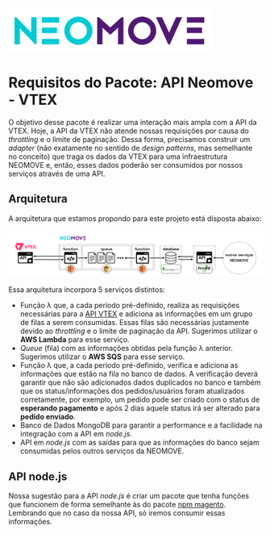 ![Logo NEOMOVE](logoNeomove.png)

# Requisitos do Pacote: API Neomove - VTEX

O objetivo desse pacote é realizar uma interação mais ampla com a API da VTEX. Hoje, a API da VTEX não atende nossas requisições por causa do *throttling* e o limite de paginação. Dessa forma, precisamos construir um *adapter* (não exatamente no sentido de *design patterns*, mas semelhante no conceito) que traga os dados da VTEX para uma infraestrutura NEOMOVE e, então, esses dados poderão ser consumidos por nossos serviços através de uma API.

## Arquitetura

A arquitetura que estamos propondo para este projeto está disposta abaixo:

![arquitetura](adapterVTEX.png)

Essa arquitetura incorpora 5 serviços distintos:
  - Função &lambda; que, a cada período pré-definido, realiza as requisições necessárias para a [API VTEX](https://documenter.getpostman.com/view/487146/vtex-orders-api/6tjSKqi#5e8d71a0-a383-4bdf-94ec-d115c703bfdc) e adiciona as informações em um grupo de filas a serem consumidas. Essas filas são necessárias justamente devido ao *throttling* e o limite de paginação da API. Sugerimos utilizar o **AWS Lambda** para esse serviço.
  - *Queue* (fila) com as informações obtidas pela função &lambda; anterior. Sugerimos utilizar o **AWS SQS** para esse serviço.
  - Função &lambda; que, a cada período pré-definido, verifica e adiciona as informações que estão na fila no banco de dados. A verificação deverá garantir que não são adicionados dados duplicados no banco e também que os status/informações dos pedidos/usuários foram atualizados corretamente, por exemplo, um pedido pode ser criado com o status de **esperando pagamento** e após 2 dias aquele status irá ser alterado para **pedido enviado**.
  - Banco de Dados MongoDB para garantir a performance e a facilidade na integração com a API em *node.js*.
  - API em *node.js* com as saídas para que as informações do banco sejam consumidas pelos outros serviços da NEOMOVE.

## API node.js

Nossa sugestão para a API *node.js* é criar um pacote que tenha funções que funcionem de forma semelhante às do pacote [npm magento](https://www.npmjs.com/package/magento). Lembrando que no caso da nossa API, só iremos consumir essas informações.
